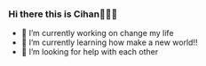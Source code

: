 ### Hi there this is Cihan👋👋👋

- 🔭 I’m currently working on change my life
- 🌱 I’m currently learning how make a new world!!
- 🤔 I’m looking for help with each other


<!--
**cihan-ciftci/Cihan-Ciftci** is a ✨ _special_ ✨ repository because its `README.md` (this file) appears on your GitHub profile.

Here are some ideas to get you started:

- 🔭 I’m currently working on ...
- 🌱 I’m currently learning ...
- 👯 I’m looking to collaborate on ...
- 🤔 I’m looking for help with ...
- 💬 Ask me about ...
- 📫 How to reach me: ...
- 😄 Pronouns: ...
- ⚡ Fun fact: ...
-->
